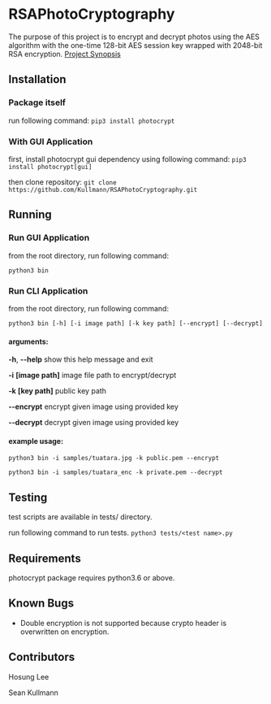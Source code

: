 # RSAPhotoCryptography
The purpose of this project is to encrypt and decrypt photos using the AES algorithm with the one-time 128-bit AES session key wrapped with 2048-bit RSA encryption. [Project Synopsis](project_synopsis.md)

## Installation

### Package itself

run following command:
```pip3 install photocrypt```

### With GUI Application

first, install photocrypt gui dependency using following command:
```pip3 install photocrypt[gui]```

then clone repository:
```git clone https://github.com/Kullmann/RSAPhotoCryptography.git```

## Running

### Run GUI Application

from the root directory, run following command:

```python3 bin```

### Run CLI Application

from the root directory, run following command:

```python3 bin [-h] [-i image path] [-k key path] [--encrypt] [--decrypt]```

#### arguments:

  **-h**, **--help**            show this help message and exit

  **-i** **[image path]**  image file path to encrypt/decrypt

  **-k** **[key path]**       public key path    

  **--encrypt**                 encrypt given image using provided key

  **--decrypt**                 decrypt given image using provided key

#### example usage:

```python3 bin -i samples/tuatara.jpg -k public.pem --encrypt```

```python3 bin -i samples/tuatara_enc -k private.pem --decrypt```

## Testing

test scripts are available in tests/ directory.

run following command to run tests.
```python3 tests/<test name>.py```

## Requirements

photocrypt package requires python3.6 or above.

## Known Bugs

- Double encryption is not supported because crypto header is overwritten on encryption.

## Contributors

Hosung Lee

Sean Kullmann
